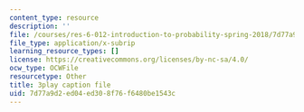 ```yaml
---
content_type: resource
description: ''
file: /courses/res-6-012-introduction-to-probability-spring-2018/7d77a9d2ed04ed308f76f6480be1543c_UwwqPwp16_0.srt
file_type: application/x-subrip
learning_resource_types: []
license: https://creativecommons.org/licenses/by-nc-sa/4.0/
ocw_type: OCWFile
resourcetype: Other
title: 3play caption file
uid: 7d77a9d2-ed04-ed30-8f76-f6480be1543c
---
```

